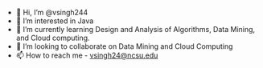 - 👋 Hi, I’m @vsingh244
- 👀 I’m interested in Java
- 🌱 I’m currently learning Design and Analysis of Algorithms, Data Mining, and Cloud computing. 
- 💞️ I’m looking to collaborate on Data Mining and Cloud Computing
- 📫 How to reach me - vsingh24@ncsu.edu

<!---
vsingh244/vsingh244 is a ✨ special ✨ repository because its `README.md` (this file) appears on your GitHub profile.
You can click the Preview link to take a look at your changes.
--->
